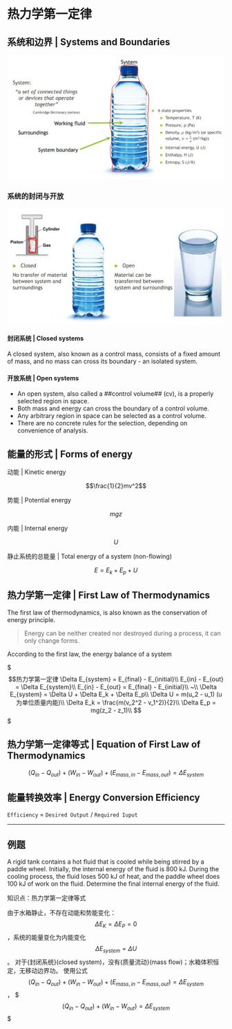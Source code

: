 # 热力学第一定律

## 系统和边界 | Systems and Boundaries

![图例](.热力学第一定律/系统和边界.png)

### 系统的封闭与开放

![图例](.热力学第一定律/系统的封闭与开放.png)

#### 封闭系统 | Closed systems
A closed system, also known as a control mass, consists of a fixed amount of mass, and no mass can cross its boundary - an isolated system.

#### 开放系统 | Open systems
- An open system, also called a ##control volume## (cv), is a properly selected region in space. 
- Both mass and energy can cross the boundary of a control volume. 
- Any arbitrary region in space can be selected as a control volume. 
- There are no concrete rules for the selection, depending on convenience of analysis.

## 能量的形式 | Forms of energy

动能 | Kinetic energy

$$\frac{1}{2}mv^2$$

势能 | Potential energy

$$mgz$$

内能 | Internal energy

$$U$$

静止系统的总能量 | Total energy of a system (non-flowing)

$$E = E_k + E_p + U$$

## 热力学第一定律 | First Law of Thermodynamics

The first law of thermodynamics, is also known as the conservation of energy principle.

> Energy can be neither created nor destroyed during a process, it can only change forms.

According to the first law, the energy balance of a system

$$$热力学第一定律
\Delta E_{system} = E_{final} - E_{initial}\\
E_{in} - E_{out} = \Delta E_{system}\\
E_{in} - E_{out} = E_{final} - E_{initial}\\
~\\
\Delta E_{system} = \Delta U + \Delta E_k + \Delta E_p\\
\Delta U = m(u_2 - u_1) (u 为单位质量内能)\\
\Delta E_k = \frac{m(v_2^2 - v_1^2)}{2}\\
\Delta E_p = mg(z_2 - z_1)\\
$$$

## 热力学第一定律等式 | Equation of First Law of Thermodynamics

$$(Q_{in} - Q_{out}) + (W_{in} - W_{out}) + (E_{mass,in} - E_{mass,out}) = \Delta E_{system}$$

## 能量转换效率 | Energy Conversion Efficiency

``Efficiency`` = ``Desired Output`` / ``Required Iuput``

- - -

## 例题

A rigid tank contains a hot fluid that is cooled while being stirred by a paddle wheel. Initially, the internal energy of the fluid is 800 kJ. During the cooling process, the fluid loses 500 kJ of heat, and the paddle wheel does 100 kJ of work on the fluid.
Determine the final internal energy of the fluid.

知识点：热力学第一定律等式

由于水箱静止，不存在动能和势能变化：$$\Delta E_K = \Delta E_P = 0$$，系统的能量变化为内能变化 $$\Delta E_{system} = \Delta U$$。
对于{封闭系统}(closed system)，没有{质量流动}(mass flow)；水箱体积恒定，无移动边界功。
使用公式 $$(Q_{in} - Q_{out}) + (W_{in} - W_{out}) + (E_{mass,in} - E_{mass,out}) = \Delta E_{system}$$，
$$$
(Q_{in} - Q_{out}) + (W_{in} - W_{out}) = \Delta E_{system}
$$$
